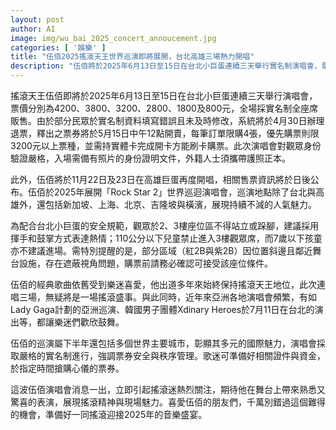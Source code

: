 ```yaml
---
layout: post
author: AI
image: img/wu_bai_2025_concert_annoucement.jpg
categories: [ '娛樂' ]
title: "伍佰2025搖滾天王世界巡演即將展開，台北高雄三場熱力開唱"
description: "伍佰將於2025年6月13日至15日在台北小巨蛋連續三天舉行實名制演唱會，票價分布廣泛並嚴格實施身份驗證，部分錯誤資料票券將於4月底退票並重新販售，出發迎接2025年的搖滾盛宴。同年11月，伍佰將於高雄巨蛋再度開唱，並展開包含亞洲多座城市的新巡演，持續展現不減的人氣與國際魅力。現場安全規範嚴密，部分座位存在視角限制，建議觀眾購票前詳查。伍佰的經典歌曲與現場表演讓樂迷期待滿滿，與亞洲多場重要演唱會一同點燃2025音樂熱潮。"
---
```

搖滾天王伍佰即將於2025年6月13日至15日在台北小巨蛋連續三天舉行演唱會，票價分別為4200、3800、3200、2800、1800及800元，全場採實名制全座席販售。由於部分民眾於實名制資料填寫錯誤且未及時修改，系統將於4月30日辦理退票，釋出之票券將於5月15日中午12點開賣，每筆訂單限購4張，優先購票則限3200元以上票種，並需持實體卡完成開卡方能刷卡購票。此次演唱會對觀眾身份驗證嚴格，入場需備有照片的身份證明文件，外籍人士須攜帶護照正本。

此外，伍佰將於11月22日及23日在高雄巨蛋再度開唱，相關售票資訊將於日後公布。伍佰於2025年展開「Rock Star 2」世界巡迴演唱會，巡演地點除了台北與高雄外，還包括新加坡、上海、北京、吉隆坡與橫濱，展現持續不減的人氣魅力。

為配合台北小巨蛋的安全規範，觀眾於2、3樓座位區不得站立或跺腳，建議採用揮手和鼓掌方式表達熱情；110公分以下兒童禁止進入3樓觀眾席，而7歲以下孩童亦不建議進場。需特別提醒的是，部分區域（紅2B與紫2B）因位置斜邊且鄰近舞台設施，存在遮蔽視角問題，購票前請務必確認可接受該座位條件。

伍佰的經典歌曲依舊受到樂迷喜愛，他出道多年來始終保持搖滾天王地位，此次連唱三場，無疑將是一場搖滾盛事。與此同時，近年來亞洲各地演唱會頻繁，有如Lady Gaga計劃的亞洲巡演、韓國男子團體Xdinary Heroes於7月11日在台北的演出等，都讓樂迷們歡欣鼓舞。

伍佰的巡演屬下半年還包括多個世界主要城市，彰顯其多元的國際魅力，演唱會採取嚴格的實名制進行，強調票券安全與秩序管理。歌迷可準備好相關證件與資金，於指定時間搶購心儀的票券。

這波伍佰演唱會消息一出，立即引起搖滾迷熱烈關注，期待他在舞台上帶來熟悉又驚喜的表演，展現搖滾精神與現場魅力。喜愛伍佰的朋友們，千萬別錯過這個難得的機會，準備好一同搖滾迎接2025年的音樂盛宴。